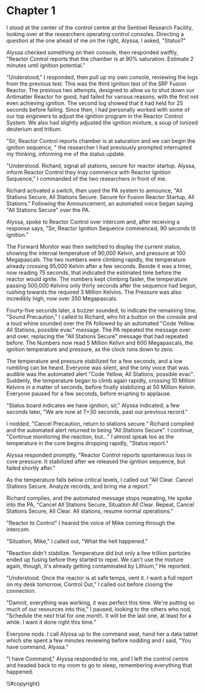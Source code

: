 # Chapter 1

I stood at the center of the control centre at the Sentinel Research Facility, looking over at the researchers operating control consoles. Directing a question at the one ahead of me on the right, Alyssa, I asked, "Status?"

Alyssa checked something on their console, then responded swiftly, "Reactor Control reports that the chamber is at 90% saturation. Estimate 2 minutes until ignition potential."

"Understood," I responded, then pull up my own console, reviewing the logs from the previous test. This was the third ignition test of the SRF Fusion Reactor. The previous two attempts, designed to allow us to shut down our Antimatter Reactor for good, had failed for various reasons, with the first not even achieving ignition. The second log showed that it had held for 25 seconds before failing. Since then, I had personally worked with some of our top engineers to adjust the ignition program in the Reactor Control System. We also had slightly adjusted the ignition mixture, a soup of ionized deuterium and tritium.

"Sir, Reactor Control reports chamber is at saturation and we can begin the ignition sequence, " the researcher I had previously prompted interrupted my thinking, informing me of the status update.

"Understood. Richard, signal all stations, secure for reactor startup. Alyssa, inform Reactor Control they may commence with Reactor Ignition Sequence," I commanded of the two researchers in front of me.

Richard activated a switch, then used the PA system to announce, "All Stations Secure, All Stations Secure. Secure for Fusion Reactor Startup, All Stations." Following the Announcement, an automated voice began saying "All Stations Secure" over the PA.

Alyssa, spoke to Reactor Control over intercom and, after receiving a response says, "Sir, Reactor Ignition Sequence commenced, 90 seconds til ignition."

The Forward Monitor was then switched to display the current status, showing the internal temperature of 90,000 Kelvin, and pressure at 100 Megapascals. The two numbers were climbing rapidly, the temperature already crossing 95,000 Kelvin after a few seconds. Beside it was a timer, now reading 75 seconds, that indicated the estimated time before the reactor would ignite. The numbers kept climbing faster, the temperature passing 500,000 Kelvins only thirty seconds after the sequence had begun, rushing towards the required 3 Million Kelvins. The Pressure was also incredibly high, now over 350 Megapascals. 

Fourty-five seconds later, a buzzer sounded, to indicate the remaining time. "Sound Precaution," I called to Richard, who hit a button on the console and a loud whine sounded over the PA followed by an automated "Code Yellow. All Stations, possible evac" message. The PA repeated the message over and over, replacing the "All Stations Secure" message that had repeated before. The Numbers now read 5 Million Kelivn and 600 Megapascals, the ignition temperature and pressure, as the clock runs down to zero.

The temperature and pressure stabilized for a few seconds, and a low rumbling can be heard. Everyone was silent, and the only voice that was audible was the automated alert "Code Yellow, All Stations, possible evac". Suddenly, the temperature began to climb again rapidly, crossing 10 Million Kelvins in a matter of seconds, before finally stabilizing at 50 Million Kelvin. Everyone paused for a few seconds, before erupting to applause.

"Status board indicates we have ignition, sir," Alyssa indicated, a few seconds later, "We are now at T+30 seconds, past our previous record."

I nodded, "Cancel Precaution, return to stations secure." Richard complied and the automated alert returned to being "All Stations Secure". I continue, "Continue monitoring the reaction, but..." I almost speak too as the temperature in the core begins dropping rapidly, "Status report."

Alyssa responded promptly, "Reactor Control reports spontaneous loss in core pressure. It stabilized after we released the ignition sequence, but failed shortly after."

As the temperature falls below critical levels, I called out "All Clear. Cancel Stations Secure. Analyze records, and bring me a report."

Richard complies, and the automated message stops repeating, He spoke into the PA, "Cancel All Stations Secure, Situation All Clear. Repeat, Cancel Stations Secure, All Clear. All stations, resume normal operations."

"Reactor to Control" I heared the voice of Mike coming through the intercom.

"Situation, Mike," I called out, "What the hell happened."

"Reaction didn't stabilize. Temperature did but only a few trillion particles ended up fusing before they started to repel. We can't use the mixture again, though, it's already getting contaminated by Lithium," He reported.

"Understood. Once the reactor is at safe temps, vent it. I want a full report on my desk tomorrow, Control Out," I called out before closing the connection.

"Damnit, everything was working, it was perfect this time. We're putting so much of our resources into this," I paused, looking to the others who nod, "Schedule the next trial for one month. It will be the last one, at least for a while. I want it done right this time."

Everyone nods. I call Alyssa up to the command seat, hand her a data tablet which she spent a few minutes reviewing before nodding and I said, "You have command, Alyssa."

"I have Command," Alyssa responded to me, and I left the control centre and headed back to my room to go to sleep, remembering everything that happened.

!{#copyright}